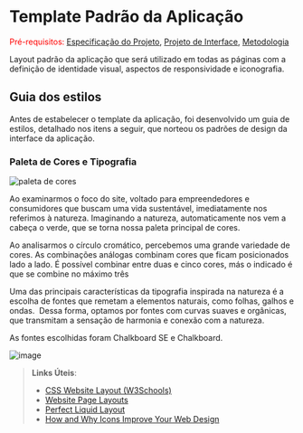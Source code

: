 # Template Padrão da Aplicação

<span style="color:red">Pré-requisitos: <a href="2-Especificação do Projeto.md"> Especificação do Projeto</a></span>, <a href="3-Projeto de Interface.md"> Projeto de Interface</a>, <a href="4-Metodologia.md"> Metodologia</a>

Layout padrão da aplicação que será utilizado em todas as páginas com a definição de identidade visual, aspectos de responsividade e iconografia.

## Guia dos estilos

Antes de estabelecer o template da aplicação, foi desenvolvido um guia de estilos, detalhado nos itens a seguir, que norteou os padrões de design da interface da aplicação.

### Paleta de Cores e Tipografia

![paleta de cores](https://github.com/ICEI-PUC-Minas-PMV-ADS/pmv-ads-2023-2-e2-proj-int-t5-eixo2_grupo3/assets/129327473/a6de3692-8d24-443a-b913-6357c6c22ec9)


Ao examinarmos o foco do site, voltado para empreendedores e consumidores que buscam uma vida sustentável, imediatamente nos referimos à natureza. Imaginando a natureza, automaticamente nos vem a cabeça o verde, que se torna nossa paleta principal de cores.

Ao analisarmos o círculo cromático, percebemos uma grande variedade de cores. As combinações análogas combinam cores que ficam posicionados lado a lado. É possível combinar entre duas e cinco cores, más o indicado é que se combine no máximo três

Uma das principais características da tipografia inspirada na natureza é a escolha de fontes que remetam a elementos naturais, como folhas, galhos e ondas.  Dessa forma, optamos por fontes com curvas suaves e orgânicas, que transmitam a sensação de harmonia e conexão com a natureza.

As fontes escolhidas foram Chalkboard SE e Chalkboard.

![image](https://github.com/ICEI-PUC-Minas-PMV-ADS/pmv-ads-2023-2-e2-proj-int-t5-eixo2_grupo3/assets/129327473/387341bf-2069-43c5-b536-44e7dd1c7821)



> **Links Úteis**:
>
> - [CSS Website Layout (W3Schools)](https://www.w3schools.com/css/css_website_layout.asp)
> - [Website Page Layouts](http://www.cellbiol.com/bioinformatics_web_development/chapter-3-your-first-web-page-learning-html-and-css/website-page-layouts/)
> - [Perfect Liquid Layout](https://matthewjamestaylor.com/perfect-liquid-layouts)
> - [How and Why Icons Improve Your Web Design](https://usabilla.com/blog/how-and-why-icons-improve-you-web-design/)
